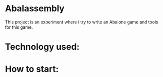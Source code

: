 # Abalassembly
This project is an experiment where i try to write an Abalone game and tools for this game.



# Technology used:

# How to start:
